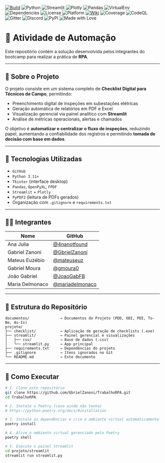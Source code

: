 [![Build](https://github.com/GbrielZanoni/TrabalhoRPA/actions/workflows/streamlit-check.yml/badge.svg)](https://github.com/GbrielZanoni/TrabalhoRPA/actions/workflows/streamlit-check.yml)
![Python](https://img.shields.io/badge/python-3.11+-blue)
![Streamlit](https://img.shields.io/badge/built%20with-Streamlit-ff4b4b?logo=streamlit&logoColor=white)
![Plotly](https://img.shields.io/badge/Plotly-3F4F75?logo=plotly&logoColor=white)
![Pandas](https://img.shields.io/badge/Pandas-150458?logo=pandas&logoColor=white)
![VirtualEnv](https://img.shields.io/badge/Env-.venv-green)
![Dependencies](https://img.shields.io/badge/dependencies-poetry-blue)
![License](https://img.shields.io/github/license/GbrielZanoni/TrabalhoRPA)
![Platform](https://img.shields.io/badge/platform-Windows%20%7C%20Linux-blue)
[![Wiki](https://img.shields.io/badge/docs-wiki-blue)](https://github.com/GbrielZanoni/TrabalhoRPA/wiki)
![Coverage](https://img.shields.io/badge/Coverage-95%25-success)
![CodeQL](https://img.shields.io/badge/CodeQL-Static%20Analysis-blue?logo=github)
![Gitter](https://img.shields.io/badge/Chat-Gitter-red?logo=gitter&logoColor=white)
![Discord](https://img.shields.io/badge/Discord-Energral-blue?logo=discord&logoColor=white)
![PyPI](https://img.shields.io/badge/PyPI-Not%20Published-lightgrey?logo=pypi)
![Made with Love](https://img.shields.io/badge/Made%20with-%E2%9D%A4-red)

# 🤖 Atividade de Automação

Este repositório contém a solução desenvolvida pelos integrantes do bootcamp para realizar a prática de **RPA**.

---

## 📌 Sobre o Projeto

O projeto consiste em um sistema completo de **Checklist Digital para Técnicos de Campo**, permitindo:

- Preenchimento digital de inspeções em subestações elétricas
- Geração automática de relatórios em PDF e Excel
- Visualização gerencial via painel analítico com **Streamlit**
- Análise de métricas operacionais, alertas e chamados

O objetivo é **automatizar e centralizar o fluxo de inspeções**, reduzindo papel, aumentando a confiabilidade dos registros e permitindo **tomada de decisão com base em dados**.

---

## 🧠 Tecnologias Utilizadas

- `GitHub`
- `Python 3.11+`
- `Tkinter` (interface desktop)
- `Pandas`, `OpenPyXL`, `FPDF`
- `Streamlit` + `Plotly`
- `PyPDF2` (leitura de PDFs gerados)
- Organização com `.gitignore` e `requirements.txt`

---

## 👨‍💻 Integrantes

| Nome                      | GitHub                                     |
|---------------------------|--------------------------------------------|
| Ana Julia         | [@4nanotfound](https://github.com/4nanotfound)     |
| Gabriel Zanoni  | [@GbrielZanoni](https://github.com/GbrielZanoni)   |
| Mateus Euzébio            | [@mateuseuz](https://github.com/mateuseuz)         |
| Gabriel Moura             | [@gmoura0](https://github.com/gmoura0 )            |
| João Gabriel              | [@JoaoGabFB](https://github.com/JoaoGabFB)         |
| Maria Delmonaco           | [@mariadelmonaco](https://github.com/mariadelmonaco)|

---

## 📁 Estrutura do Repositório

```text
documentos/              → Documentos do Projeto (PDD, ODI, PDI, To-Be, As-Is)
projeto/
├── checklist/           → Aplicação de geração de checklists (.exe)
├── streamlit/           → Painel gerencial e visualizações
│   ├── csv/             → Base de dados (.csv)
│   └── streamlit.py     → App principal
├── requirements.txt     → Dependências do projeto
├── .gitignore           → Itens ignorados no Git
└── README.md            → Este documento
```
---

## 🚀 Como Executar

```bash
# 1. Clone este repositório
git clone https://github.com/GbrielZanoni/TrabalhoRPA.git
cd TrabalhoRPA

# 2. Instale o Poetry (caso ainda não tenha)
# https://python-poetry.org/docs/#installation

# 3. Instale as dependências e crie o ambiente virtual automaticamente
poetry install

# 4. Ative o ambiente virtual gerenciado pelo Poetry
poetry shell

# 5. Execute o painel Streamlit
cd projeto/streamlit
streamlit run streamlit.py
```


